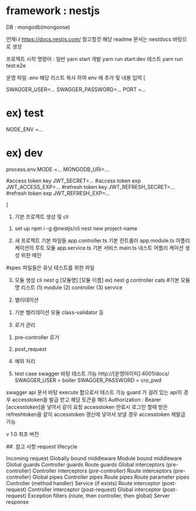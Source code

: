 # framework : nestjs
DB : mongodb(mongoose)

언제나 https://docs.nestjs.com/ 참고할것
해당 readme 문서는 nestdocs 바탕으로 생성

프로젝트 시작 명령어 :   일반 yarn start
                        개발 yarn run start:dev
                        테스트 yarn run test:e2e


운영 파일 .env 
해당 리스트 복사 하여 env 에 추가 및 내용 입력
[


SWAGGER_USER=...
SWAGGER_PASSWORD=...
PORT =...
# ex) test
NODE_ENV =...
# ex) dev
process.env.MODE =...
MONGODB_URI=...

#access token key
JWT_SECRET=...
#access token exp
JWT_ACCESS_EXP=...
#refresh token key
JWT_REFRESH_SECRET=...
#refresh token exp
JWT_REFRESH_EXP=...

]

1. 기본 프로젝트 생성 및 cli
1) set up
npm i -g @nestjs/cli
nest new project-name

2) 새 프로젝트 기본 파일들
app.controller.ts	기본 컨트롤러
app.module.ts	어플리 케이션의 루트 모듈
app.service.ts	기본 서비스
main.ts 네스트 어플리 케이션 생성 위한 메인

#spec 파일들은 유닛 테스트를 위한 파일 

3) 모듈 생성 cli
nest g [모듈명] [모듈 이름]
ex) nest g controller cats
#기본 모듈명 리스트
(1) module
(2) controller
(3) service

2. 밸리데이션
1) 기본 벨리데이션 모듈
class-validator 등

3. 로거 관리
1) pre-controller 로거

2) post_request

4. 예외 처리

5. test case
swagger 바탕 테스트 가능
http://[운영아이피]:4001/docs/
SWAGGER_USER = boiler
SWAGGER_PASSWORD = cro_pwd

swagger api 문서 바탕 execute 함으로서 테스트 가능
guard 가 걸려 있는 api의 경우 accesstoken을 발급 받고 해당 토큰을 해더 Authorization : Bearer [accesstoken]을 넣어서 같이 요청
accesstoken 만료시 로그인 할때 받은 refreshtoken을 같이 accesstoken 갱신에 넣어서 보낼 경우 accesstoken 재발급 가능

v 1.0 최초 버전

##. 참고 사항
request lifecycle

Incoming request
Globally bound middleware
Module bound middleware
Global guards
Controller guards
Route guards
Global interceptors (pre-controller)
Controller interceptors (pre-controller)
Route interceptors (pre-controller)
Global pipes
Controller pipes
Route pipes
Route parameter pipes
Controller (method handler)
Service (if exists)
Route interceptor (post-request)
Controller interceptor (post-request)
Global interceptor (post-request)
Exception filters (route, then controller, then global)
Server response
